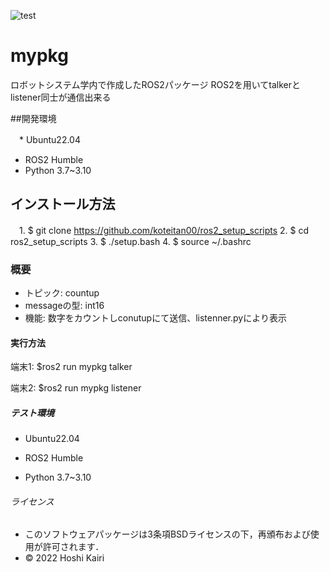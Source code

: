 ![test](https://github.com/koteitan00/mypkg/actions/workflows/test.yml/badge.svg)
# mypkg
  ロボットシステム学内で作成したROS2パッケージ
  ROS2を用いてtalkerとlistener同士が通信出来る

##開発環境

　* Ubuntu22.04
  * ROS2 Humble
  * Python 3.7~3.10 

## インストール方法

　1. $ git clone https://github.com/koteitan00/ros2_setup_scripts
  2. $ cd ros2_setup_scripts
  3. $ ./setup.bash
  4. $ source ~/.bashrc

### 概要
* トピック: countup
* messageの型: int16
* 機能: 数字をカウントしconutupにて送信、listenner.pyにより表示

#### 実行方法

   端末1: $ros2 run mypkg talker
   
   端末2: $ros2 run mypkg listener

##### テスト環境
* Ubuntu22.04

* ROS2 Humble

* Python 3.7~3.10

###### ライセンス
* このソフトウェアパッケージは3条項BSDライセンスの下，再頒布および使用が許可されます．
* © 2022 Hoshi Kairi

